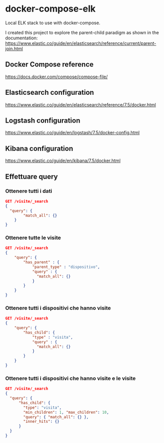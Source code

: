 # docker-compose-elk

Local ELK stack to use with docker-compose.

I created this project to explore the parent-child paradigm as shown in the documentation: <https://www.elastic.co/guide/en/elasticsearch/reference/current/parent-join.html>

## Docker Compose reference

<https://docs.docker.com/compose/compose-file/>

## Elasticsearch configuration

<https://www.elastic.co/guide/en/elasticsearch/reference/7.5/docker.html>

## Logstash configuration

<https://www.elastic.co/guide/en/logstash/7.5/docker-config.html>

## Kibana configuration

<https://www.elastic.co/guide/en/kibana/7.5/docker.html>

## Effettuare query

### Ottenere tutti i dati

```json
GET /visite/_search
{
  "query": {
        "match_all": {}
    }
}
```

### Ottenere tutte le visite

```json
GET /visite/_search
{
    "query": {
        "has_parent" : {
            "parent_type" : "dispositivo",
            "query" : {
              "match_all": {}
            }
        }
    }
}
```

### Ottenere tutti i dispositivi che hanno visite

```json
GET /visite/_search
{
    "query": {
        "has_child": {
            "type" : "visita",
            "query" : {
              "match_all": {}
            }
        }
    }
}
```

### Ottenere tutti i dispositivi che hanno visite e le visite

```json
GET /visite/_search
{
  "query": {
      "has_child": {
        "type": "visita",
        "min_children": 1, "max_children": 10,
        "query": { "match_all": {} },
        "inner_hits": {}
      }
  }
}
```